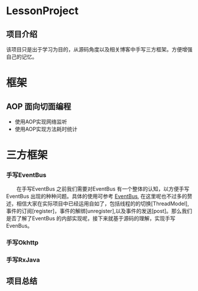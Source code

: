 # LessonProject
## 项目介绍
  该项目只是出于学习为目的，从源码角度以及相关博客中手写三方框架。方便增强自己的记忆。
  
# 框架
## AOP 面向切面编程
- 使用AOP实现网络监听
- 使用AOP实现方法耗时统计

  
# 三方框架
### 手写EventBus
　　在手写EventBus 之前我们需要对EventBus 有一个整体的认知，以方便手写EventBus 出现的种种问题。具体的使用可参考 [EventBus](https://github.com/greenrobot/EventBus), 在这里呢也不过多的赘述，相信大家在实际项目中已经运用自如了，包括线程的的切换[ThreadModel],事件的订阅[register]，事件的解绑[unregister],以及事件的发送[post]。那么我们是否了解了EventBus 的内部实现呢，接下来就基于源码的理解，实现手写EvenBus。

### 手写Okhttp

### 手写RxJava

## 项目总结
